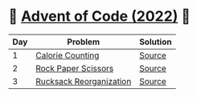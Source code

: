 # 🎄  [Advent of Code (2022)](https://adventofcode.com/2022) 🎄 


| Day | Problem | Solution |
| --- | --- | --- |
| 1 | [Calorie Counting](https://adventofcode.com/2022/day/1) | [Source](01/main.py) |
| 2 | [Rock Paper Scissors](https://adventofcode.com/2022/day/2) | [Source](02/main.py) |
| 3 | [Rucksack Reorganization](https://adventofcode.com/2022/day/3) | [Source](03/main.py) |
